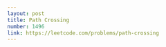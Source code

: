 ```yaml
---
layout: post
title: Path Crossing
number: 1496
link: https://leetcode.com/problems/path-crossing
---
```

